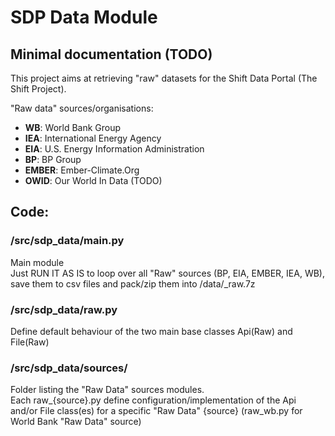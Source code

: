 # SDP Data Module

## Minimal documentation (TODO)

This project aims at retrieving "raw" datasets for the Shift Data Portal (The Shift Project).

"Raw data" sources/organisations:
<ul>
  <li><b>WB</b>: World Bank Group</li>
  <li><b>IEA</b>: International Energy Agency</li>
  <li><b>EIA</b>: U.S. Energy Information Administration</li>
  <li><b>BP</b>: BP Group</li>
  <li><b>EMBER</b>: Ember-Climate.Org</li>
  <li><b>OWID</b>: Our World In Data (TODO)</li>
</ul>

## Code:
### /src/sdp_data/main.py
Main module<br>
Just RUN IT AS IS to loop over all "Raw" sources (BP, EIA, EMBER, IEA, WB), save them to csv files and pack/zip them into /data/\_raw.7z

### /src/sdp_data/raw.py
Define default behaviour of the two main base classes Api(Raw) and File(Raw)

### /src/sdp_data/sources/
Folder listing the "Raw Data" sources modules.<br>
Each raw_{source}.py define configuration/implementation of the Api and/or File class(es) for a specific "Raw Data" {source} (raw_wb.py for World Bank "Raw Data" source)
  
